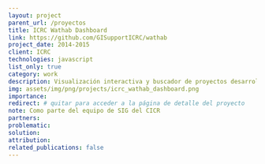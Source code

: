 ```yaml
---
layout: project
parent_url: /proyectos
title: ICRC Wathab Dashboard
link: https://github.com/GISupportICRC/wathab
project_date: 2014-2015
client: ICRC
technologies: javascript
list_only: true
category: work
description: Visualización interactiva y buscador de proyectos desarrollado para departamento Water and Habitat del Comité Internacional de la Cruz Roja (CICR). 
img: assets/img/png/projects/icrc_wathab_dashboard.png
importance: 
redirect: # quitar para acceder a la página de detalle del proyecto
note: Como parte del equipo de SIG del CICR
partners:
problematic:
solution:
attribution:
related_publications: false
---
```

